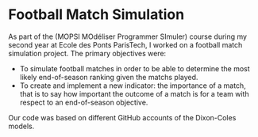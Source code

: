 # Football Match Simulation
As part of the (MOPSI MOdéliser Programmer SImuler) course during my second year at Ecole des Ponts ParisTech, I worked on a football match simulation project. 
The primary objectives were:
- To simulate football matches in order to be able to determine the most likely end-of-season ranking given the matchs played.
- To create and implement a new indicator: the importance of a match, that is to say how important the outcome of a match is for a team with respect to an end-of-season objective.

Our code was based on different GitHub accounts of the Dixon-Coles models.
